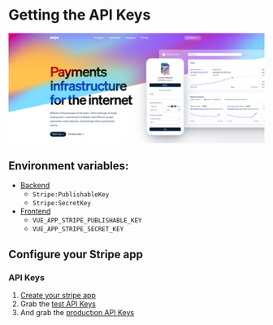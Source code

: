 # Getting the API Keys



![](../../.gitbook/assets/screen-shot-2020-08-21-at-13.12.58.png)



## Environment variables:

* [Backend](../../getting-started/environment/backend-netcore.md)
  * `Stripe:PublishableKey`
  * `Stripe:SecretKey`
* [Frontend](../../getting-started/environment/frontend-vue.md)
  * `VUE_APP_STRIPE_PUBLISHABLE_KEY`
  * `VUE_APP_STRIPE_SECRET_KEY`

## Configure your Stripe app

### API Keys

1. [Create your stripe app](https://dashboard.stripe.com)
2. Grab the [test API Keys](https://dashboard.stripe.com/test/apikeys)
3. And grab the [production API Keys](https://dashboard.stripe.com/apikeys)

